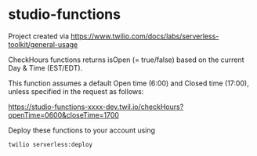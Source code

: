 # studio-functions

Project created via https://www.twilio.com/docs/labs/serverless-toolkit/general-usage

CheckHours functions returns isOpen (= true/false) based on the current Day & Time (EST/EDT).

This function assumes a default Open time (6:00) and Closed time (17:00), unless specified in the request as follows:

https://studio-functions-xxxx-dev.twil.io/checkHours?openTime=0600&closeTime=1700

Deploy these functions to your account using
```
twilio serverless:deploy
```

